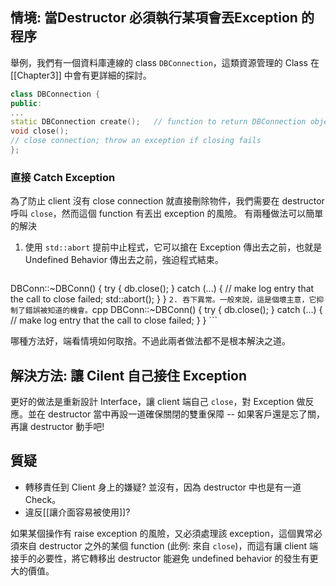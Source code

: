 
## 情境: 當Destructor 必須執行某項會丟Exception 的程序
舉例，我們有一個資料庫連線的 class `DBConnection`，這類資源管理的 Class 在 [[Chapter3]] 中會有更詳細的探討。
```cpp
class DBConnection {
public:
...
static DBConnection create();   // function to return DBConnection objects; params omitted for simplicity
void close(); 
// close connection; throw an exception if closing fails
};  
```


### 直接 Catch Exception
為了防止 client 沒有 close connection 就直接刪除物件，我們需要在 destructor 呼叫 `close`，然而這個 function 有丟出 exception 的風險。
有兩種做法可以簡單的解決
1. 使用 `std::abort` 提前中止程式，它可以搶在 Exception 傳出去之前，也就是 Undefined Behavior 傳出去之前，強迫程式結束。
	```cpp
DBConn::~DBConn() {
	try { db.close(); }
	catch (...) {
		// make log entry that the call to close failed;
		std::abort();
	}
}
	```
2. 吞下異常。一般來說，這是個壞主意，它抑制了錯誤被知道的機會。
	```cpp
DBConn::~DBConn() {
	try { db.close(); }
	catch (...) {
		// make log entry that the call to close failed;
	}
}
	```

哪種方法好，端看情境如何取捨。不過此兩者做法都不是根本解決之道。

## 解決方法: 讓 Cilent 自己接住 Exception
更好的做法是重新設計 Interface，讓 client 端自己 `close`，對 Exception 做反應。並在 destructor 當中再設一道確保關閉的雙重保障 -- 如果客戶還是忘了關，再讓 destructor 動手吧! 


## 質疑
- 轉移責任到 Client 身上的嫌疑? 並沒有，因為 destructor 中也是有一道 Check。
- 違反[[讓介面容易被使用]]? 

如果某個操作有 raise exception 的風險，又必須處理該 exception，這個異常必須來自 destructor 之外的某個 function (此例: 來自 `close`)，而這有讓 client 端接手的必要性，將它轉移出 destructor 能避免 undefined behavior 的發生有更大的價值。
